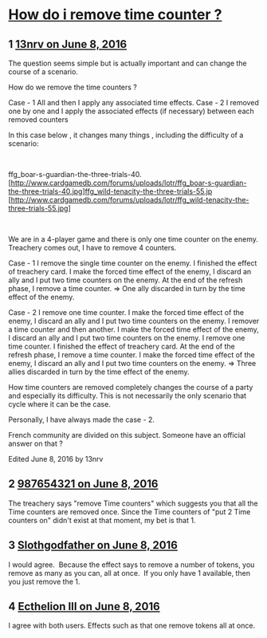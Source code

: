 # [How do i remove time counter ?](https://community.fantasyflightgames.com/topic/222104-how-do-i-remove-time-counter/)

## 1 [13nrv on June 8, 2016](https://community.fantasyflightgames.com/topic/222104-how-do-i-remove-time-counter/?do=findComment&comment=2257078)

The question seems simple but is actually important and can change the course of a scenario.

How do we remove the time counters ?

Case - 1 All and then I apply any associated time effects.
Case - 2 I removed one by one and I apply the associated effects (if necessary) between each removed counters

In this case below , it changes many things , including the difficulty of a scenario:

 

ffg_boar-s-guardian-the-three-trials-40. [http://www.cardgamedb.com/forums/uploads/lotr/ffg_boar-s-guardian-the-three-trials-40.jpg]ffg_wild-tenacity-the-three-trials-55.jp [http://www.cardgamedb.com/forums/uploads/lotr/ffg_wild-tenacity-the-three-trials-55.jpg]

 

We are in a 4-player game and there is only one time counter on the enemy. Treachery comes out, I have to remove 4 counters.

Case - 1 I remove the single time counter on the enemy. I finished the effect of treachery card. I make the forced time effect of the enemy, I discard an ally and I put two time counters on the enemy. At the end of the refresh phase, I remove a time counter.
=> One ally discarded in turn by the time effect of the enemy.

Case - 2 I remove one time counter. I make the forced time effect of the enemy, I discard an ally and I put two time counters on the enemy. I remover a time counter and then another. I make the forced time effect of the enemy, I discard an ally and I put two time counters on the enemy. I remove one time counter. I finished the effect of treachery card. At the end of the refresh phase, I remove a time counter. I make the forced time effect of the enemy, I discard an ally and I put two time counters on the enemy.
=> Three allies discarded in turn by the time effect of the enemy.

How time counters are removed completely changes the course of a party and especially its difficulty. This is not necessarily the only scenario that cycle where it can be the case.

Personally, I have always made the case - 2.

French community are divided on this subject. Someone have an official answer on that ?

Edited June 8, 2016 by 13nrv

## 2 [987654321 on June 8, 2016](https://community.fantasyflightgames.com/topic/222104-how-do-i-remove-time-counter/?do=findComment&comment=2257399)

The treachery says "remove Time counters" which suggests you that all the Time counters are removed once. Since the Time counters of "put 2 Time counters on" didn't exist at that moment, my bet is that 1.

## 3 [Slothgodfather on June 8, 2016](https://community.fantasyflightgames.com/topic/222104-how-do-i-remove-time-counter/?do=findComment&comment=2257407)

I would agree.  Because the effect says to remove a number of tokens, you remove as many as you can, all at once.  If you only have 1 available, then you just remove the 1.

## 4 [Ecthelion III on June 8, 2016](https://community.fantasyflightgames.com/topic/222104-how-do-i-remove-time-counter/?do=findComment&comment=2257765)

I agree with both users. Effects such as that one remove tokens all at once.

